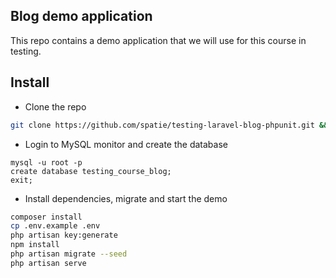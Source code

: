 ## Blog demo application

This repo contains a demo application that we will use for this course in testing.

## Install
- Clone the repo
```bash
git clone https://github.com/spatie/testing-laravel-blog-phpunit.git && cd testing-laravel-blog-phpunit
```
- Login to MySQL monitor and create the database
```mysql
mysql -u root -p
create database testing_course_blog;
exit;
```
- Install dependencies, migrate and start the demo
```bash
composer install
cp .env.example .env
php artisan key:generate
npm install
php artisan migrate --seed 
php artisan serve 
```

